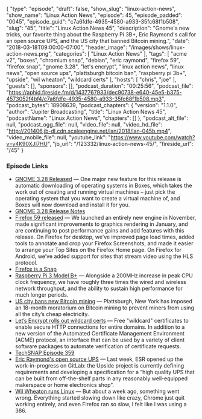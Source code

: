 {
  "type": "episode",
  "draft": false,
  "show_slug": "linux-action-news",
  "show_name": "Linux Action News",
  "episode": 45,
  "episode_padded": "0045",
  "episode_guid": "c7a6fdfe-4935-4580-a933-35fc68f1b508",
  "slug": "45",
  "title": "Linux Action News 45",
  "description": "Gnome's new tricks, our favorite thing about the Raspberry Pi 3B+, Eric Raymond's call for an open source UPS, and the US city that banned Bitcoin mining.",
  "date": "2018-03-18T09:00:00-07:00",
  "header_image": "/images/shows/linux-action-news.png",
  "categories": [
    "Linux Action News"
  ],
  "tags": [
    "acme v2",
    "boxes",
    "chromium snap",
    "debian",
    "eric raymond",
    "firefox 59",
    "firefox snap",
    "gnome 3.28",
    "let's encrypt",
    "linux action news",
    "linux news",
    "open source ups",
    "plattsburgh bitcoin ban",
    "raspberry pi 3b+",
    "upside",
    "wil wheaton",
    "wildcard certs"
  ],
  "hosts": [
    "chris",
    "joe"
  ],
  "guests": [],
  "sponsors": [],
  "podcast_duration": "00:25:56",
  "podcast_file": "https://aphid.fireside.fm/d/1437767933/dec90738-e640-45e5-b375-4573052f4bf4/c7a6fdfe-4935-4580-a933-35fc68f1b508.mp3",
  "podcast_bytes": 18908639,
  "podcast_chapters": {
    "version": "1.1.0",
    "author": "Jupiter Broadcasting",
    "title": "Linux Action News 45",
    "podcastName": "Linux Action News",
    "chapters": []
  },
  "podcast_alt_file": null,
  "podcast_ogg_file": null,
  "video_file": null,
  "video_hd_file": "http://201406.jb-dl.cdn.scaleengine.net/lan/2018/lan-045b.mp4",
  "video_mobile_file": null,
  "youtube_link": "https://www.youtube.com/watch?v=y4K90XJI7HU",
  "jb_url": "/123332/linux-action-news-45/",
  "fireside_url": "/45"
}


### Episode Links

  * [GNOME 3.28 Released](https://www.gnome.org/news/2018/03/gnome-3-28-released/ "GNOME 3.28 Released") — One major new feature for this release is automatic downloading of operating systems in Boxes, which takes the work out of creating and running virtual machines – just pick the operating system that you want to create a virtual machine of, and Boxes will now download and install it for you.
  * [GNOME 3.28 Release Notes](https://help.gnome.org/misc/release-notes/3.28/ "GNOME 3.28 Release Notes")
  * [Firefox 59 released](https://www.mozilla.org/en-US/firefox/59.0/releasenotes/ "Firefox 59 released") — We launched an entirely new engine in November, made significant improvements to graphics rendering in January, and are continuing to post performance gains and add features with this release. On Firefox for desktop, we’ve improved page load times, added tools to annotate and crop your Firefox Screenshots, and made it easier to arrange your Top Sites on the Firefox Home page. On Firefox for Android, we’ve added support for sites that stream video using the HLS protocol. 
  * [Firefox is a Snap](https://snapcraft.io/firefox "Firefox is a Snap")
  * [Raspberry Pi 3 Model B+](https://www.raspberrypi.org/blog/raspberry-pi-3-model-bplus-sale-now-35/ "Raspberry Pi 3 Model B+") — Alongside a 200MHz increase in peak CPU clock frequency, we have roughly three times the wired and wireless network throughput, and the ability to sustain high performance for much longer periods.
  * [US city bans new Bitcoin mining](https://motherboard.vice.com/en_us/article/8xk4qv/bitcoin-ban-plattsburgh-coinmint-mining "US city bans new Bitcoin mining") — Plattsburgh, New York has imposed an 18-month moratorium on Bitcoin mining to prevent miners from using all the city’s cheap electricity.
  * [Let’s Encrypt rolls out wildcard certs](https://arstechnica.com/information-technology/2018/03/lets-encrypt-takes-free-wildcard-certificates-live/ "Let’s Encrypt rolls out wildcard certs") — Free "wildcard" certificates to enable secure HTTP connections for entire domains. In addition to a new version of the Automated Certificate Management Environment (ACME) protocol, an interface that can be used by a variety of client software packages to automate verification of certificate requests. 
  * [TechSNAP Episode 359](http://techsnap.systems/359 "TechSNAP Episode 359")
  * [Eric Raymond's open source UPS](https://www.theregister.co.uk/2018/03/11/rant_launches_eric_raymonds_next_project_opensource_the_ups/ "Eric Raymond's open source UPS") — Last week, ESR opened up the work-in-progress on GitLab: the Upside project is currently defining requirements and developing a specification for a “high quality UPS that can be built from off-the-shelf parts in any reasonably well-equipped makerspace or home electronics shop”.
  * [Wil Wheaton runs Linux](http://wilwheaton.net/2018/03/i-tried-turning-it-off-and-back-on-again/ "Wil Wheaton runs Linux") — But about a week ago, something went wrong. Everything started slowing down like crazy, Chrome just quit working entirely, and even Firefox ran so slow, I felt like I was using a 386. 


